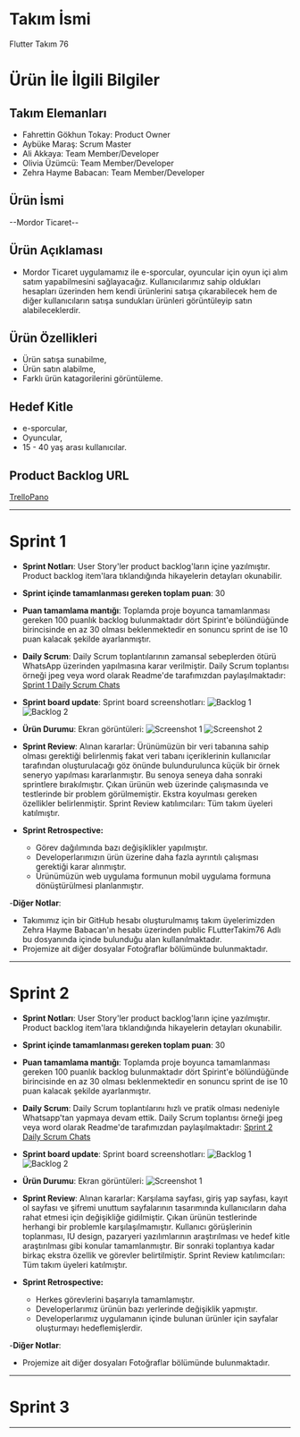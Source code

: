 # **Takım İsmi**

Flutter Takım 76

# Ürün İle İlgili Bilgiler

## Takım Elemanları

- Fahrettin Gökhun Tokay: Product Owner
- Aybüke Maraş: Scrum Master
- Ali Akkaya: Team Member/Developer
- Olivia Üzümcü: Team Member/Developer
- Zehra Hayme Babacan: Team Member/Developer

## Ürün İsmi

--Mordor Ticaret--

## Ürün Açıklaması

- Mordor Ticaret uygulamamız ile e-sporcular, oyuncular için oyun içi alım satım yapabilmesini sağlayacağız. Kullanıcılarımız sahip oldukları hesapları üzerinden hem kendi ürünlerini satışa çıkarabilecek hem de diğer kullanıcıların satışa sundukları ürünleri görüntüleyip satın alabileceklerdir.

## Ürün Özellikleri

- Ürün satışa sunabilme,
- Ürün satın alabilme,
- Farklı ürün katagorilerini görüntüleme.

## Hedef Kitle
- e-sporcular,
- Oyuncular,
- 15 - 40 yaş arası kullanıcılar.

## Product Backlog URL

[TrelloPano](https://trello.com/invite/b/BL40sIsI/0257dbbb47f8379a63b6dd3d133a325f/team-76)

---

# Sprint 1

- **Sprint Notları**: User Story'ler product backlog'ların içine yazılmıştır. Product backlog item'lara tıklandığında hikayelerin detayları okunabilir.
- **Sprint içinde tamamlanması gereken toplam puan**: 30
- **Puan tamamlama mantığı**: Toplamda proje boyunca tamamlanması gereken 100 puanlık backlog bulunmaktadır dört Spirint'e bölündüğünde birincisinde en az 30 olması beklenmektedir en sonuncu sprint de ise 10 puan kalacak şekilde ayarlanmıştır.

- **Daily Scrum**: Daily Scrum toplantılarının zamansal sebeplerden ötürü WhatsApp üzerinden yapılmasına karar verilmiştir. Daily Scrum toplantısı örneği jpeg veya word olarak Readme'de tarafımızdan paylaşılmaktadır: [Sprint 1 Daily Scrum Chats](https://github.com/ZehraHaymeBabacan/FlutterTakim76/blob/87ed122a461f95c714cbeb7dd98b3100768a18c6/Fotograflar/Sprint1.docx)

- **Sprint board update**: Sprint board screenshotları: 
![Backlog 1](https://github.com/ZehraHaymeBabacan/FlutterTakim76/blob/87ed122a461f95c714cbeb7dd98b3100768a18c6/Fotograflar/trello.jpeg) 
![Backlog 2](https://github.com/ZehraHaymeBabacan/FlutterTakim76/blob/87ed122a461f95c714cbeb7dd98b3100768a18c6/Fotograflar/trello_2.jpeg)

- **Ürün Durumu**: Ekran görüntüleri:
  ![Screenshot 1](https://github.com/ZehraHaymeBabacan/FlutterTakim76/blob/87ed122a461f95c714cbeb7dd98b3100768a18c6/Fotograflar/homepage.jpeg)
  ![Screenshot 2](https://github.com/ZehraHaymeBabacan/FlutterTakim76/blob/87ed122a461f95c714cbeb7dd98b3100768a18c6/Fotograflar/logo.jpeg)

- **Sprint Review**: 
Alınan kararlar: Ürünümüzün bir veri tabanına sahip olması gerektiği belirlenmiş fakat veri tabanı içeriklerinin kullanıcılar tarafından oluşturulacağı göz önünde bulundurulunca küçük bir örnek seneryo yapılması kararlanmıştır. Bu senoya seneya daha sonraki sprintlere bırakılmıştır. Çıkan ürünün web üzerinde çalışmasında ve testlerinde bir problem görülmemiştir. Ekstra koyulması gereken özellikler belirlenmiştir. 
Sprint Review katılımcıları: Tüm takım üyeleri katılmıştır.

- **Sprint Retrospective:**
  - Görev dağılımında bazı değişiklikler yapılmıştır.
  - Developerlarımızın ürün üzerine daha fazla ayrıntılı çalışması gerektiği karar alınmıştır.
  - Ürünümüzün web uygulama formunun mobil uygulama formuna dönüştürülmesi planlanmıştır.
 

-**Diğer Notlar**:
- Takımımız için bir GitHub hesabı oluşturulmamış takım üyelerimizden Zehra Hayme Babacan'ın hesabı üzerinden public FLutterTakim76 Adlı bu dosyanında içinde bulunduğu alan kullanılmaktadır.
- Projemize ait diğer dosyalar Fotoğraflar bölümünde bulunmaktadır.

---

# Sprint 2
- **Sprint Notları**: User Story'ler product backlog'ların içine yazılmıştır. Product backlog item'lara tıklandığında hikayelerin detayları okunabilir.
- **Sprint içinde tamamlanması gereken toplam puan**: 30
- **Puan tamamlama mantığı**: Toplamda proje boyunca tamamlanması gereken 100 puanlık backlog bulunmaktadır dört Spirint'e bölündüğünde birincisinde en az 30 olması beklenmektedir en sonuncu sprint de ise 10 puan kalacak şekilde ayarlanmıştır.

- **Daily Scrum**: Daily Scrum toplantılarını hızlı ve pratik olması nedeniyle Whatsapp'tan yapmaya devam ettik. Daily Scrum toplantısı örneği jpeg veya word olarak Readme'de tarafımızdan paylaşılmaktadır: [Sprint 2 Daily Scrum Chats](https://github.com/ZehraHaymeBabacan/FlutterTakim76/blob/main/Fotograflar/Sprint2.docx)

- **Sprint board update**: Sprint board screenshotları: 
![Backlog 1](https://github.com/ZehraHaymeBabacan/FlutterTakim76/blob/main/Fotograflar/trello_ekran_goruntusu2.png) 
![Backlog 2](https://github.com/ZehraHaymeBabacan/FlutterTakim76/blob/main/Fotograflar/trello_ekran_goruntusu1.png) 

- **Ürün Durumu**: Ekran görüntüleri:
![Screenshot 1](https://github.com/ZehraHaymeBabacan/FlutterTakim76/blob/main/Fotograflar/yeni_anasayfalar.jpeg)
  

- **Sprint Review**: 
Alınan kararlar: Karşılama sayfası, giriş yap sayfası, kayıt ol sayfası ve şifremi unuttum sayfalarının tasarımında kullanıcıların daha rahat etmesi için değişikliğe gidilmiştir. Çıkan ürünün testlerinde herhangi bir problemle karşılaşılmamıştır. Kullanıcı görüşlerinin toplanması, IU design, pazaryeri yazılımlarının araştırılması ve hedef kitle araştırılması gibi konular tamamlanmıştır. Bir sonraki toplantıya kadar birkaç ekstra özellik ve görevler belirtilmiştir. 
Sprint Review katılımcıları: Tüm takım üyeleri katılmıştır.

- **Sprint Retrospective:**
  - Herkes görevlerini başarıyla tamamlamıştır.
  - Developerlarımız ürünün bazı yerlerinde değişiklik yapmıştır.  
  - Developerlarımız uygulamanın içinde bulunan ürünler için sayfalar oluşturmayı hedeflemişlerdir.
 

-**Diğer Notlar**:
- Projemize ait diğer dosyaları Fotoğraflar bölümünde bulunmaktadır.


---

# Sprint 3

---

